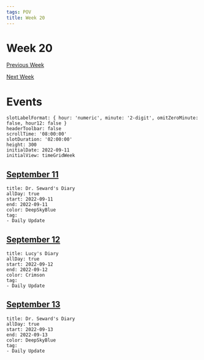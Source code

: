 ```yaml
---
tags: POV
title: Week 20
---
```


# Week 20

[Previous Week](2022-W37)

[Next Week](2022-W39)

# Events

```itinerary
slotLabelFormat: { hour: 'numeric', minute: '2-digit', omitZeroMinute: false, hour12: false }
headerToolbar: false
scrollTime: '08:00:00'
slotDuration: '02:00:00'
height: 300
initialDate: 2022-09-11
initialView: timeGridWeek
```

## [September 11](2022-09-11.md)

```itinerary-event
title: Dr. Seward's Diary
allDay: true
start: 2022-09-11
end: 2022-09-11
color: DeepSkyBlue
tag:
- Daily Update
```

## [September 12](2022-09-12.md)

```itinerary-event
title: Lucy's Diary
allDay: true
start: 2022-09-12
end: 2022-09-12
color: Crimson
tag:
- Daily Update
```

## [September 13](2022-09-13.md)

```itinerary-event
title: Dr. Seward's Diary
allDay: true
start: 2022-09-13
end: 2022-09-13
color: DeepSkyBlue
tag:
- Daily Update
```